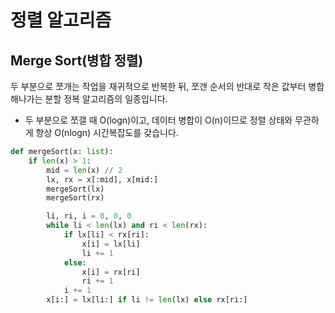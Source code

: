 # 정렬 알고리즘

## Merge Sort(병합 정렬)

두 부분으로 쪼개는 작업을 재귀적으로 반복한 뒤, 쪼갠 순서의 반대로 작은 값부터 병합해나가는 분할 정복 알고리즘의 일종입니다.

- 두 부분으로 쪼갤 때 O(logn)이고, 데이터 병합이 O(n)이므로 정렬 상태와 무관하게 항상 O(nlogn) 시간복잡도를 갖습니다.

```python
def mergeSort(x: list):
	if len(x) > 1:
		mid = len(x) // 2
        lx, rx = x[:mid], x[mid:]
        mergeSort(lx)
        mergeSort(rx)

        li, ri, i = 0, 0, 0
        while li < len(lx) and ri < len(rx):
            if lx[li] < rx[ri]:
                x[i] = lx[li]
                li += 1
            else:
                x[i] = rx[ri]
                ri += 1
            i += 1
        x[i:] = lx[li:] if li != len(lx) else rx[ri:]
```